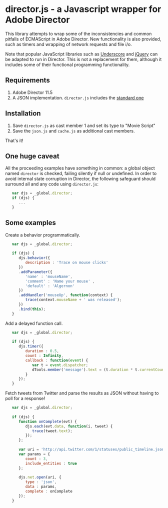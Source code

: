 # director.js - a Javascript wrapper for Adobe Director
   
This library attempts to wrap some of the inconsistencies and common pitfalls
of ECMAScript in Adobe Director. New functionality is also provided, such as
timers and wrapping of network requests and file i/o.

Note that popular JavaScript libraries such as [Underscore](http://documentcloud.github.com/underscore) and [jQuery](http://jquery.org) can be adapted
to run in Director. This is not a replacement for them, although it includes some of their functional programming functionality.

## Requirements

1. Adobe Director 11.5
1. A JSON implementation. `director.js` includes the [standard one](https://github.com/douglascrockford/JSON-js/blob/master/json2.js)

## Installation

1. Save `director.js` as cast member 1 and set its type to "Movie Script"
1. Save the `json.js` and `cache.js` as additional cast members.
   
That's it!

## One huge caveat

All the proceeding examples have something in common: a global object named `director` is checked, failing silently if null or undefined.
In order to avoid internal state corruption in Director, the following safeguard should surround all and any code using `director.js`:

```javascript
   var djs = _global.director;
   if (djs) {
      ...
   }
```

## Some examples

Create a behavior programmatically.

```javascript
   var djs = _global.director;
   
   if (djs) {
      djs.behavior({
         description : 'Trace on mouse clicks'
      })
      .addParameter({
         'name' : 'mouseName',
         'comment' : 'Name your mouse' ,
         'default' : 'Algernon'
      })
      .addHandler('mouseUp', function(context) {
         trace(context.mouseName + ' was released');
      })
      .bind(this);
   }
```

Add a delayed function call.

```javascript
   var djs = _global.director;
   
   if (djs) {
      djs.timer({
         duration : 0.5,
         count : Infinity,      
         callback : function(event) {
            var t = event.dispatcher;
            dTools.member('message').text = (t.duration * t.currentCount) + ' seconds have elapsed';
         }
      });
   }
```

Fetch tweets from Twitter and parse the results as JSON  without having to poll for a response!

```javascript
   var djs = _global.director;
   
   if (djs) {         
      function onComplete(evt) {         
         djs.each(evt.data, function(i, tweet) {
            trace(tweet.text);
         });         
      };
   
      var uri = 'http://api.twitter.com/1/statuses/public_timeline.json';
      var params = {
         count : 3,
         include_entities : true
      };
   
      djs.net.open(uri, {         
         type : 'json',
         data : params,          
         complete : onComplete
      });           
   }